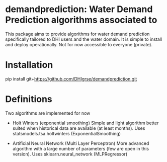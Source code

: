 # demandprediction: Water Demand Prediction algorithms associated to 
This package aims to provide algorithms for water demand prediction specifically tailored to DHI users and the water domain. It is simple to install and deploy operationally. Not for now accessible to everyone (private).

# Installation
pip install git+https://github.com/DHIgrse/demandprediction.git

# Definitions
Two algorithms are implemented for now

- Holt Winters (exponential smoothing)
Simple and light algorithm better suited when historical data are available (at least months). Uses statsmodels.tsa.holtwinters (ExponentialSmoothing)

- Artificial Neural Network (Multi Layer Perceptron)
More advanced algorithm with a large number of parameters (few are open in this version). Uses sklearn.neural_network (MLPRegressor)
